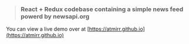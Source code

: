 > ### React + Redux codebase containing a simple news feed powerd by newsapi.org

You can view a live demo over at [https://atmirr.github.io](https://atmirr.github.io)